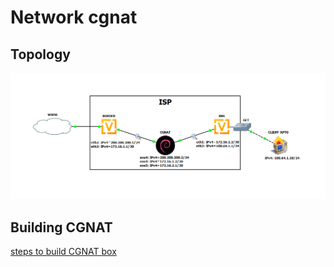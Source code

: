 # Network cgnat

## Topology

![topologia](./topologia.png)

## Building CGNAT

[steps to build CGNAT box](./INSTALL.md)
